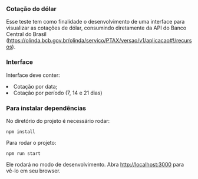 ### Cotação do dólar

Esse teste tem como finalidade o desenvolvimento de uma interface para visualizar as
cotações de dólar, consumindo diretamente da API do Banco Central do Brasil
(https://olinda.bcb.gov.br/olinda/servico/PTAX/versao/v1/aplicacao#!/recursos).

### Interface
Interface deve conter:
 <li>Cotação por data;</li>
<li>Cotação por período (7, 14 e 21 dias)</li>

### Para instalar dependências 
No diretório do projeto é necessário rodar:

`npm install`

Para rodar o projeto:

`npm run start` 

Ele rodará no modo de desenvolvimento. Abra [http://localhost:3000](http://localhost:3000) para vê-lo em seu browser.
